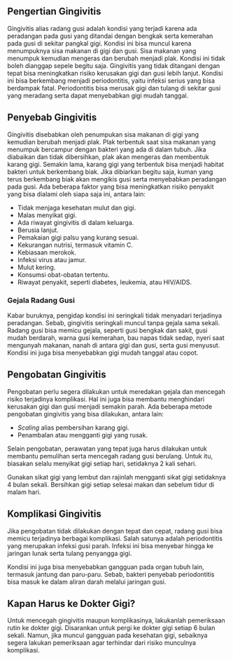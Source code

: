 ## Pengertian Gingivitis

Gingivitis alias radang gusi adalah kondisi yang terjadi karena ada peradangan pada gusi yang ditandai dengan bengkak serta kemerahan pada gusi di sekitar pangkal gigi. Kondisi ini bisa muncul karena menumpuknya sisa makanan di gigi dan gusi. Sisa makanan yang menumpuk kemudian mengeras dan berubah menjadi plak. Kondisi ini tidak boleh dianggap sepele begitu saja. Gingivitis yang tidak ditangani dengan tepat bisa meningkatkan risiko kerusakan gigi dan gusi lebih lanjut. Kondisi ini bisa berkembang menjadi periodontitis, yaitu infeksi serius yang bisa berdampak fatal. Periodontitis bisa merusak gigi dan tulang di sekitar gusi yang meradang serta dapat menyebabkan gigi mudah tanggal. 

## Penyebab Gingivitis

Gingivitis disebabkan oleh penumpukan sisa makanan di gigi yang kemudian berubah menjadi plak. Plak terbentuk saat sisa makanan yang menumpuk bercampur dengan bakteri yang ada di dalam tubuh. Jika diabaikan dan tidak dibersihkan, plak akan mengeras dan membentuk karang gigi. Semakin lama, karang gigi yang terbentuk bisa menjadi habitat bakteri untuk berkembang biak. Jika dibiarkan begitu saja, kuman yang terus berkembang biak akan mengikis gusi serta menyebabkan peradangan pada gusi. Ada beberapa faktor yang bisa meningkatkan risiko penyakit yang bisa dialami oleh siapa saja ini, antara lain:

-   Tidak menjaga kesehatan mulut dan gigi.
-   Malas menyikat gigi.
-   Ada riwayat gingivitis di dalam keluarga.
-   Berusia lanjut.
-   Pemakaian gigi palsu yang kurang sesuai.
-   Kekurangan nutrisi, termasuk vitamin C.
-   Kebiasaan merokok.
-   Infeksi virus atau jamur.
-   Mulut kering.
-   Konsumsi obat-obatan tertentu.
-   Riwayat penyakit, seperti diabetes, leukemia, atau HIV/AIDS.

### **Gejala Radang Gusi**

Kabar buruknya, pengidap kondisi ini seringkali tidak menyadari terjadinya peradangan. Sebab, gingivitis seringkali muncul tanpa gejala sama sekali. Radang gusi bisa memicu gejala, seperti gusi bengkak dan sakit, gusi mudah berdarah, warna gusi kemerahan, bau napas tidak sedap, nyeri saat mengunyah makanan, nanah di antara gigi dan gusi, serta gusi menyusut. Kondisi ini juga bisa menyebabkan gigi mudah tanggal atau copot. 

## Pengobatan Gingivitis

Pengobatan perlu segera dilakukan untuk meredakan gejala dan mencegah risiko terjadinya komplikasi. Hal ini juga bisa membantu menghindari kerusakan gigi dan gusi menjadi semakin parah. Ada beberapa metode pengobatan gingivitis yang bisa dilakukan, antara lain: 

-   _Scaling_ alias pembersihan karang gigi.
-   Penambalan atau mengganti gigi yang rusak.

Selain pengobatan, perawatan yang tepat juga harus dilakukan untuk membantu pemulihan serta mencegah radang gusi berulang. Untuk itu, biasakan selalu menyikat gigi setiap hari, setidaknya 2 kali sehari.

Gunakan sikat gigi yang lembut dan rajinlah mengganti sikat gigi setidaknya 4 bulan sekali. Bersihkan gigi setiap selesai makan dan sebelum tidur di malam hari. 

## Komplikasi Gingivitis

Jika pengobatan tidak dilakukan dengan tepat dan cepat, radang gusi bisa memicu terjadinya berbagai komplikasi. Salah satunya adalah periodontitis yang merupakan infeksi gusi parah. Infeksi ini bisa menyebar hingga ke jaringan lunak serta tulang penyangga gigi.

Kondisi ini juga bisa menyebabkan gangguan pada organ tubuh lain, termasuk jantung dan paru-paru. Sebab, bakteri penyebab periodontitis bisa masuk ke dalam aliran darah melalui jaringan gusi. 

## Kapan Harus ke Dokter Gigi?

Untuk mencegah gingivitis maupun komplikasinya, lakukanlah pemeriksaan rutin ke dokter gigi. Disarankan untuk pergi ke dokter gigi setiap 6 bulan sekali. Namun, jika muncul gangguan pada kesehatan gigi, sebaiknya segera lakukan pemeriksaan agar terhindar dari risiko munculnya komplikasi. 
